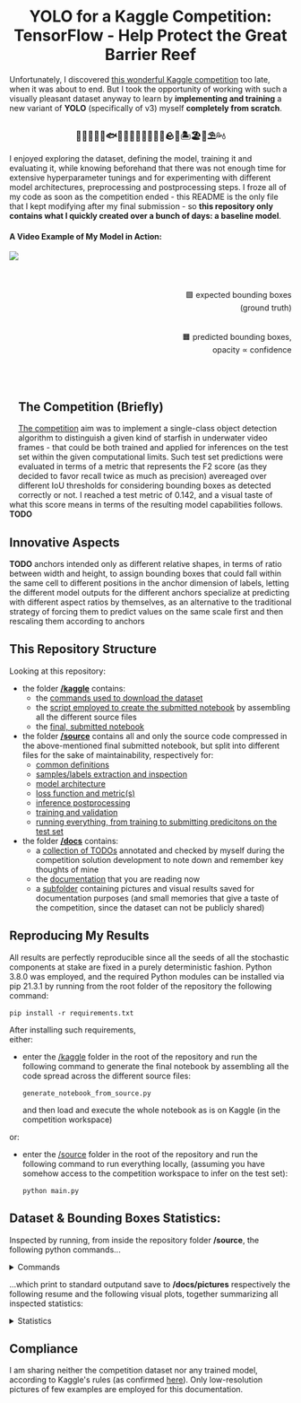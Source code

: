 <h1 align="center">
    YOLO for a Kaggle Competition:<br>
    TensorFlow - Help Protect the Great Barrier Reef<br>
</h1>

Unfortunately, I discovered [this wonderful Kaggle competition](https://www.kaggle.com/c/tensorflow-great-barrier-reef) too late, when it was about to end. But I took the opportunity of working with such a visually pleasant dataset anyway to learn by **implementing and training** a new variant of **YOLO** (specifically of v3) myself **completely from scratch**.

<h3 align="center">
    🦈🐬🦭🐳🐋🐟🐠🐡🦑🐙🦐🦞🦀🐚🪨🌊🏝️🏖️🐢⛱️💦💧
</h3>

I enjoyed exploring the dataset, defining the model, training it and evaluating it, while knowing beforehand that there was not enough time for extensive hyperparameter tunings and for experimenting with different model architectures, preprocessing and postprocessing steps. I froze all of my code as soon as the competition ended - this README is the only file that I kept modifying after my final submission - so **this repository only contains what I quickly created over a bunch of days: a baseline model**.

#### A Video Example of My Model in Action:

<img align="left" style="width: auto; height: 440px; display: block; margin-left: auto; margin-right: auto;" class="animated-gif" src="https://github.com/MattiaSarti/yolo-to-help-protect-the-great-barrier-reef/raw/main/docs/pictures/video-example.gif">

<p align="right" style"width: auto; height: 440px;">
    <br><br><br><br>
    🟩 expected bounding boxes<br>(ground truth)
    <br><br><br>
    🟧 predicted bounding boxes,<br>opacity ∝ confidence
    <br><br><br><br>
</p>


## The Competition (Briefly)

[The competition](https://www.kaggle.com/c/tensorflow-great-barrier-reef) aim was to implement a single-class object detection algorithm to distinguish a given kind of starfish in underwater video frames - that could be both trained and applied for inferences on the test set within the given computational limits. Such test set predictions were evaluated in terms of a metric that represents the F2 score (as they decided to favor recall twice as much as precision) avereaged over different IoU thresholds for considering bounding boxes as detected correctly or not. I reached a test metric of 0.142, and a visual taste of what this score means in terms of the resulting model capabilities follows.  **TODO**


## Innovative Aspects

**TODO** anchors intended only as different relative shapes, in terms of ratio between width and height, to assign bounding boxes that could fall within the same cell to different positions in the anchor dimension of labels, letting the different model outputs for the different anchors specialize at predicting with different aspect ratios by themselves, as an alternative to the traditional strategy of forcing them to predict values on the same scale first and then rescaling them according to anchors


## This Repository Structure

Looking at this repository:
- the folder [**/kaggle**](/kaggle) contains:
    - the [commands used to download the dataset](/kaggle/competition_data_download_commands.txt)
    - the [script employed to create the submitted notebook](/kaggle/generate_notebook_from_source.py) by assembling all the different source files
    - the [final, submitted notebook](/kaggle/submitted_notebook.ipynb)
- the folder [**/source**](/source) contains all and only the source code compressed in the above-mentioned final submitted notebook, but split into different files for the sake of maintainability, respectively for:
    - [common definitions](/source/common_constants.py)
    - [samples/labels extraction and inspection](/source/samples_and_labels.py)
    - [model architecture](/source/model_architecture.py)
    - [loss function and metric(s)](/source/loss_and_metrics.py)
    - [inference postprocessing](/source/inference.py)
    - [training and validation](/source/training_and_validation.py)
    - [running everything, from training to submitting predicitons on the test set](/source/main.py)
- the folder [**/docs**](/docs) contains:
    - a [collection of TODOs](/docs/TODO.md) annotated and checked by myself during the competition solution development to note down and remember key thoughts of mine
    - the [documentation](/docs/README.md) that you are reading now
    - a [subfolder](/docs/pictures) containing pictures and visual results saved for documentation purposes (and small memories that give a taste of the competition, since the dataset can not be publicly shared)


## Reproducing My Results

All results are perfectly reproducible since all the seeds of all the stochastic components at stake are fixed in a purely deterministic fashion. Python 3.8.0 was employed, and the required Python modules can be installed via pip 21.3.1 by running from the root folder of the repository the following command:
```
pip install -r requirements.txt
```
After installing such requirements,<br>
either:
- enter the [/kaggle](/kaggle) folder in the root of the repository and run the following command to generate the final notebook by assembling all the code spread across the different source files:
    ```
    generate_notebook_from_source.py
    ```
    and then load and execute the whole notebook as is on Kaggle (in the competition workspace)

or:
- enter the [/source](/source) folder in the root of the repository and run the following command to run everything locally, (assuming you have somehow access to the competition workspace to infer on the test set):
    ```
    python main.py
    ```


## Dataset & Bounding Boxes Statistics:

Inspected by running, from inside the repository folder **/source**, the following python commands...

<details>
<summary>Commands</summary>

```
from samples_and_labels import inspect_bounding_boxes_statistics_on_training_n_validation_set
inspect_bounding_boxes_statistics_on_training_n_validation_set()
```

</details>

...which print to standard outputand save to **/docs/pictures** respectively the following resume and the following visual plots, together summarizing all inspected statistics:

<details>
<summary>Statistics</summary>

```
Bounding Boxes' Statistics:
        - total number of bounding boxes: 11898
        - total number of images: 23501
        - average number of bounding boxes per image: 0.51
        - minimum number of bounding boxes per image: 0
        - maximum number of bounding boxes per image: 18
        - total number of empty images: 18582
        - average bounding box height [pixels]: 42.72
        - average bounding box width [pixels]: 47.89
        - average bounding boxes' centers distance [pixels]: 177.17
        - average bounding boxes' centers x-coord distance [pixels]: 130.74
        - average bounding boxes' centers y-coord distance [pixels]: 95.98
        - minimum bounding box height [pixels]: 13
        - minimum bounding box width [pixels]: 17
        - minimum bounding boxes' centers distance [pixels]: 3.04
        - minimum bounding boxes' centers x-coord distance [pixels]: 0.0
        - minimum bounding boxes' centers y-coord distance [pixels]: 0.0
        - maximum bounding box height [pixels]: 222
        - maximum bounding box width [pixels]: 243
        - maximum bounding boxes' centers distance [pixels]: 578.48
        - maximum bounding boxes' centers x-coord distance [pixels]: 565.5
        - maximum bounding boxes' centers y-coord distance [pixels]: 350.0
        - histogram of number of bounding boxes per image: see plot
        - histogram of bounding boxes' centers distance [pixels]: see plot
        - histogram of bounding boxes' centers x-coord distance [pixels]: see plot
        - histogram of bounding boxes' centers y-coord distance [pixels]: see plot
```
<img src="/docs/pictures/Histogram of Bounding Boxes' Centers Distance [pixels].png">
<img src="/docs/pictures/Histogram of Bounding Boxes' Centers X-Coordinate Distance [pixels].png">
<img src="/docs/pictures/Histogram of Bounding Boxes' Centers Y-Coordinate Distance [pixels].png">
<img src="/docs/pictures/Histogram of Number of Bounding Boxes per Image.png">

</details>


## Compliance

I am sharing neither the competition dataset nor any trained model, according to Kaggle's rules (as confirmed [here](/.gitignore)). Only low-resolution pictures of few examples are employed for this documentation.

